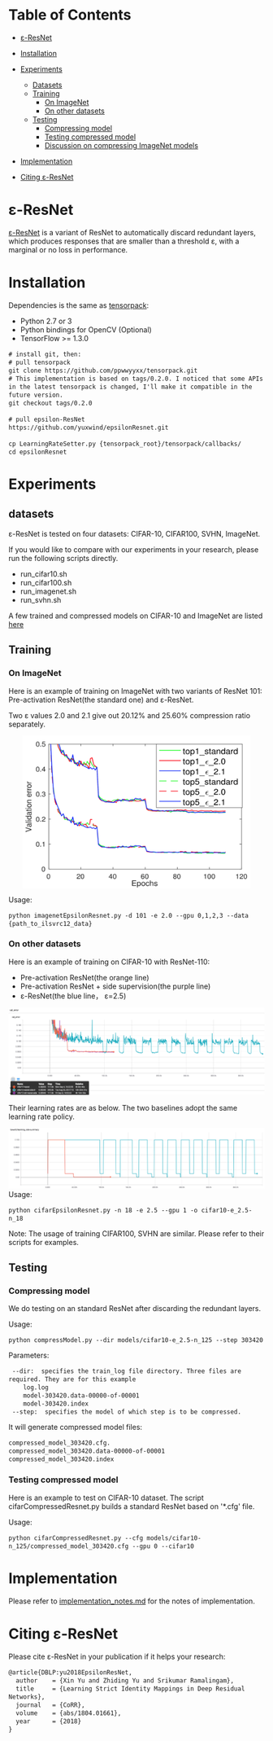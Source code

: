 <!--ts-->
Table of Contents
=================
   * [ε-ResNet](#ε-resnet)
   * [Installation](#installation)
   * [Experiments](#experiments)
   	   * [Datasets](#Datasets)
      * [Training](#training)
         * [On ImageNet](#on-imagenet)
         * [On other datasets](#on-other-datasets)
      * [Testing](#testing)
         * [Compressing model](#compressing-model)
         * [Testing compressed model](#testing-compressed-model)
         * [Discussion on compressing ImageNet models](#discussion-on-compressing-imagenet-models)
      
   * [Implementation](#implementation)
   * [Citing ε-ResNet](#citing-ε-resnet)

<!-- Added by: xiny, at:  -->

<!--te-->
# &epsilon;-ResNet
[&epsilon;-ResNet](https://arxiv.org/abs/1804.01661) is a variant of ResNet to automatically discard redundant layers, which produces responses that are smaller than a threshold &epsilon;, with a marginal or no loss in performance.


# Installation

Dependencies is the same as [tensorpack](https://github.com/ppwwyyxx/tensorpack):

+ Python 2.7 or 3
+ Python bindings for OpenCV (Optional)
+ TensorFlow >= 1.3.0

```
# install git, then:
# pull tensorpack
git clone https://github.com/ppwwyyxx/tensorpack.git
# This implementation is based on tags/0.2.0. I noticed that some APIs in the latest tensorpack is changed, I'll make it compatible in the future version.  
git checkout tags/0.2.0

# pull epsilon-ResNet
https://github.com/yuxwind/epsilonResnet.git

cp LearningRateSetter.py {tensorpack_root}/tensorpack/callbacks/
cd epsilonResnet
```
	 
# Experiments	
## datasets

&epsilon;-ResNet is tested on four datasets: CIFAR-10, CIFAR100, SVHN, ImageNet. 

If you would like to compare with our experiments in your research, please run the following scripts directly.

+ run_cifar10.sh
+ run_cifar100.sh
+ run_imagenet.sh
+ run_svhn.sh

A few trained and compressed models on CIFAR-10 and ImageNet are listed [here](https://drive.google.com/drive/folders/1pJ6C3IbxmrvwjgTlnlQ13bLZXuH3j8yt?usp=sharing)

## Training

### On ImageNet
Here is an example of training on ImageNet with two variants of ResNet 101: Pre-activation ResNet(the standard one) and &epsilon;-ResNet.

Two &epsilon; values 2.0 and 2.1 give out 20.12% and 25.60% compression ratio separately.

<p style="text-align:center;"><img src="figures/imagenet-val-error.png" align="middle" width="450" height="300"/></p>

Usage:

```
python imagenetEpsilonResnet.py -d 101 -e 2.0 --gpu 0,1,2,3 --data {path_to_ilsvrc12_data}  
```


### On other datasets
Here is an example of training on CIFAR-10 with ResNet-110:

+ Pre-activation ResNet(the orange line)
+ Pre-activation ResNet + side supervision(the purple line)
+ &epsilon;-ResNet(the blue line， &epsilon;=2.5)
	

![cifar10-val-error](figures/cifar10-val-error.png)

Their learning rates are as below. The two baselines adopt the same learning rate policy. 

![cifar10-lr](figures/cifar10-lr.png)
Usage:

```
python cifarEpsilonResnet.py -n 18 -e 2.5 --gpu 1 -o cifar10-e_2.5-n_18 
```
Note: The usage of training CIFAR100, SVHN are similar. Please refer to their scripts for examples.

## Testing
### Compressing model
We do testing on an standard ResNet after discarding the redundant layers. 

Usage:

```
python compressModel.py --dir models/cifar10-e_2.5-n_125 --step 303420

```

Parameters:

```
 --dir:  specifies the train_log file directory. Three files are required. They are for this example
 	log.log
 	model-303420.data-00000-of-00001
 	model-303420.index
 --step:  specifies the model of which step is to be compressed.
```

It will generate compressed model files:

```
compressed_model_303420.cfg.
compressed_model_303420.data-00000-of-00001
compressed_model_303420.index
```

### Testing compressed model
Here is an example to test on CIFAR-10 dataset. The script cifarCompressedResnet.py builds a standard ResNet based on '*.cfg' file. 

Usage:

``` 
python cifarCompressedResnet.py --cfg models/cifar10-n_125/compressed_model_303420.cfg --gpu 0 --cifar10 
```


<!---
Or we prune a block if the moving average value is greater than a threshold. That's is discarded\_threshold in compressModel.py.

On a ImangeNet model of &epsilon;-ResNet 101, we test different discarded\_treshold and get results as below. 

[//]: # (|  discarded\_treshold | 0.5   |  1 | 0.3  |)
[//]: # (|---|---|---|---|)
[//]: # (| val\_error\_top1  	|0.23036 |  0.23182 |  0.23448  | )
[//]: # (| val\_error\_top5  	|0.06694 |  0.06744 |  0.0694   |  )
[//]: # (| #discarded block  |7   	  |  6|  8 |  ) 
-->


# Implementation
Please refer to [implementation_notes.md](implementation_notes.md) for the notes of implementation. 
# Citing &epsilon;-ResNet

Please cite &epsilon;-ResNet in your publication if it helps your research:

```
@article{DBLP:yu2018EpsilonResNet,
  author    = {Xin Yu and Zhiding Yu and Srikumar Ramalingam},
  title     = {Learning Strict Identity Mappings in Deep Residual Networks},
  journal   = {CoRR},
  volume    = {abs/1804.01661},
  year      = {2018}
}
```
